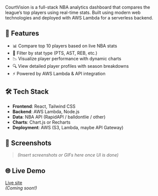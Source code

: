 
CourtVision is a full-stack NBA analytics dashboard that compares the league’s top players using real-time stats. Built using modern web technologies and deployed with AWS Lambda for a serverless backend.

## 🚀 Features

- 📊 Compare top 10 players based on live NBA stats
- 🧮 Filter by stat type (PTS, AST, REB, etc.)
- 📉 Visualize player performance with dynamic charts
- 🔍 View detailed player profiles with season breakdowns
- ⚡ Powered by AWS Lambda & API integration

## 🛠️ Tech Stack

- **Frontend**: React, Tailwind CSS
- **Backend**: AWS Lambda, Node.js
- **Data**: NBA API (RapidAPI / balldontlie / other)
- **Charts**: Chart.js or Recharts
- **Deployment**: AWS (S3, Lambda, maybe API Gateway)

## 📸 Screenshots

> _(Insert screenshots or GIFs here once UI is done)_

## 🌐 Live Demo

[Live site](https://your-site-link.com)  
_(Coming soon!)_
